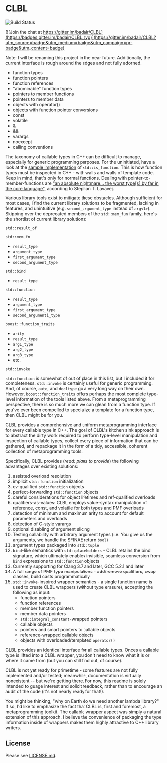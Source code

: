 # CLBL

![Build Status](https://travis-ci.org/badair/CLBL.svg?branch=master)

[![Join the chat at https://gitter.im/badair/CLBL](https://badges.gitter.im/badair/CLBL.svg)](https://gitter.im/badair/CLBL?utm_source=badge&utm_medium=badge&utm_campaign=pr-badge&utm_content=badge)

<!--</a> <a target="_blank" href="http://melpon.org/wandbox/permlink/TlioDiz6yYNxZFnv">![Try it online][badge.wandbox]</a>-->

Note: I will be renaming this project in the near future. Additionally, the current interface is rough around the edges and not fully adorned.



- function types
- function pointers
- function references
- "abominable" function types
- pointers to member functions
- pointers to member data
- objects with operator()
- objects with function pointer conversions
- const
- volatile
- &
- &&
- varargs
- noexcept
- calling conventions

The taxonomy of callable types in C++ can be difficult to manage, especially for generic programming purposes. For the uninitiated, have a look at the [sample implementation](http://en.cppreference.com/w/cpp/types/is_function#Possible_implementation) of `std::is_function`. This is how function types must be inspected in C++ - with walls and walls of template code. Keep in mind, that's only for normal functions. Dealing with pointer-to-member-functions are ["an absolute nightmare... the worst type\[s\] by far in the core language"](https://youtu.be/zt7ThwVfap0?t=699), according to Stephan T. Lavavej.

Various library tools exist to mitigate these obstacles. Although sufficient for most cases, I find the current library solutions to be fragmented, lacking in features, and unintuitive (e.g. `second_argument_type` instead of `arg<1>`). Skipping over the deprecated members of the `std::mem_fun` family, here's the shortlist of current library solutions:

`std::result_of`

`std::mem_fn`
  - `result_type`
  - `argument_type`
  - `first_argument_type`
  - `second_argument_type`

`std::bind`
  - `result_type`
    
`std::function`
  - `result_type`
  - `argument_type`
  - `first_argument_type`
  - `second_argumenti_type`

`boost::function_traits`
  - `arity`
  - `result_type`
  - `arg1_type`
  - `arg2_type`
  - `arg3_type`
  - etc.
  
`std::invoke`

`std::function` is somewhat of out of place in this list, but I included it for completeness. `std::invoke` is certainly useful for generic programming. And, of course, `auto`, and `decltype` go a very long way on their own. However, `boost::function_traits` offers perhaps the most complete type-level information of the tools listed above. From a metaprogramming perspective, there is so much more we can glean from a function type. If you've ever been compelled to specialize a template for a function type, then CLBL might be for you.

CLBL provides a comprehensive and uniform metaprogramming interface for every callable type in C++. The goal of CLBL's kitchen sink approach is to abstract the dirty work required to perform type-level manipulation and inspection of callable types, collect every piece of information that can be gathered, and repackage it in the form of a tidy, accessible, coherent collection of metaprogramming tools.

Specifically, CLBL provides (*read: plans to provide*) the following advantages over existing solutions:

1. assisted overload resolution
2. implicit `std::function` initialization
3. cv-qualified `std::function` objects
4.  perfect-forwarding `std::function` objects
4. careful considerations for object lifetimes and ref-qualified overloads 
5. qualifiers-as-values: CLBL employs value-syntax manipulation of reference, const, and volatile for both types and PMF overloads
6. detection of minimum and maximum arity to account for default parameters and overloads
7. detection of C-style varargs
8. optional disabling of argument slicing
9. Testing callability with arbitrary argument types (i.e. You give us the arguments, we handle the SFINAE return `bool`)
10. argument types packaged into `std::tuple`
11. `bind`-like semantics with `std::placeholders` - CLBL retains the bind signature, which ultimately enables invisible, seamless conversion from `bind` expressions to `std::function` objects
12. Currently supporting for Clang 3.7 and later, GCC 5.2.1 and later
13. A full range of PMF type manipulations - add/remove qualifiers, swap classes, build casts programmatically
12. `std::invoke`-inspired wrapper semantics - a single function name is used to create CLBL wrappers (without type erasure), accepting the following as input:
    - function pointers
    - function references
    - member function pointers
    - member data pointers
    - `std::integral_constant`-wrapped pointers
    - callable objects
    - pointers and smart pointers to callable objects
    - reference-wrapped callable objects
    - objects with overloaded/templated `operator()`

CLBL provides an identical interface for all callable types. Onces a callable type is lifted into a CLBL wrapper, you don't need to know what it is or where it came from (but you can still find out, of course).

CLBL is not yet ready for primetime - some features are not fully implemented and/or tested; meanwhile, documentation is virtually nonexistent -- but we're getting there. For now, this readme is solely intended to guage interest and solicit feedback, rather than to encourage an audit of the code (it's not nearly ready for that!).

You might be thinking, "why on Earth do we need another lambda library?" If so, I'd like to emphasize the fact that CLBL is, first and foremost, a metaprogramming toolkit. The callable wrapper aspect was simply a natural extension of this approach. I believe the convenience of packaging the type information inside of wrappers makes them highly attractive to C++ library writers.

## License
Please see [LICENSE.md](LICENSE.md).

<!-- Links -->
[factory folder]: https://github.com/badair/CLBL/tree/master/include/CLBL/factory
[internal folder]: https://github.com/badair/CLBL/tree/master/include/CLBL/internal
[harden.h]: https://github.com/badair/CLBL/blob/master/include/CLBL/harden.h
[pmf.h]: https://github.com/badair/CLBL/blob/master/include/CLBL/pmf.h
[fwrap.h]: https://github.com/badair/CLBL/blob/master/include/CLBL/fwrap.h
[qualified_type.h]: https://github.com/badair/CLBL/blob/master/include/CLBL/qualified_type.h
[qflags.h]: https://github.com/badair/CLBL/blob/master/include/CLBL/qflags.h
[CLBL.Docs]: https://badair.github.io/CLBL/
[badge.Wandbox]: https://img.shields.io/badge/try%20it-online-blue.svg
[example.Wandbox]: http://melpon.org/wandbox/permlink/TlioDiz6yYNxZFnv
